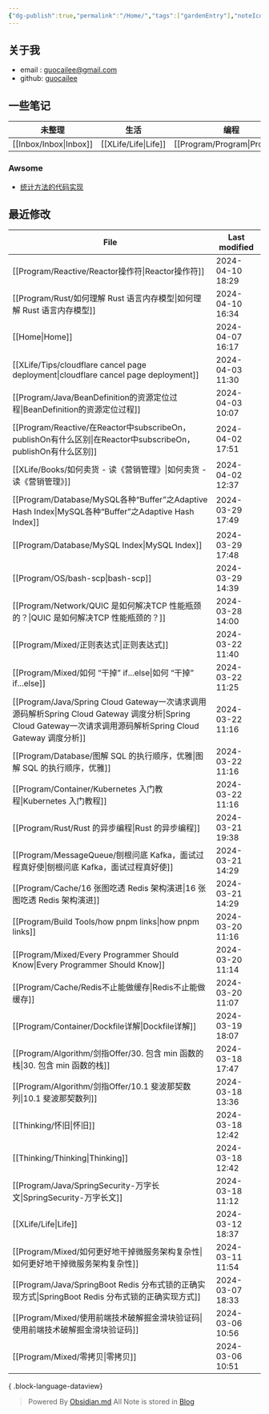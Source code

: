 ```yaml
---
{"dg-publish":true,"permalink":"/Home/","tags":["gardenEntry"],"noteIcon":""}
---
```


## 关于我
* email : [guocailee@gmail.com](mailto:guocailee@gmail.com)
* github: [guocailee](https://github.com/guocailee)

## 一些笔记

| 未整理       | 生活       | 编程          | 思考           |
| --------- | -------- | ----------- | ------------ |
| [[Inbox/Inbox\|Inbox]] | [[XLife/Life\|Life]] | [[Program/Program\|Program]] | [[Thinking/Thinking\|Thinking]] |

### Awsome

- [统计方法的代码实现](https://github.com/fengdu78/lihang-code)

## 最近修改

| File                                                                                                                                 | Last modified    |
| ------------------------------------------------------------------------------------------------------------------------------------ | ---------------- |
| [[Program/Reactive/Reactor操作符\|Reactor操作符]]                                                                                       | 2024-04-10 18:29 |
| [[Program/Rust/如何理解 Rust 语言内存模型\|如何理解 Rust 语言内存模型]]                                                                               | 2024-04-10 16:34 |
| [[Home\|Home]]                                                                                                                    | 2024-04-07 16:17 |
| [[XLife/Tips/cloudflare cancel page deployment\|cloudflare cancel page deployment]]                                               | 2024-04-03 11:30 |
| [[Program/Java/BeanDefinition的资源定位过程\|BeanDefinition的资源定位过程]]                                                                     | 2024-04-03 10:07 |
| [[Program/Reactive/在Reactor中subscribeOn，publishOn有什么区别\|在Reactor中subscribeOn，publishOn有什么区别]]                                     | 2024-04-02 17:51 |
| [[XLife/Books/如何卖货 - 读《营销管理》\|如何卖货 - 读《营销管理》]]                                                                                    | 2024-04-02 12:37 |
| [[Program/Database/MySQL各种“Buffer”之Adaptive Hash Index\|MySQL各种“Buffer”之Adaptive Hash Index]]                                     | 2024-03-29 17:49 |
| [[Program/Database/MySQL Index\|MySQL Index]]                                                                                     | 2024-03-29 17:48 |
| [[Program/OS/bash-scp\|bash-scp]]                                                                                                 | 2024-03-29 14:39 |
| [[Program/Network/QUIC 是如何解决TCP 性能瓶颈的？\|QUIC 是如何解决TCP 性能瓶颈的？]]                                                                    | 2024-03-28 14:00 |
| [[Program/Mixed/正则表达式\|正则表达式]]                                                                                                    | 2024-03-22 11:40 |
| [[Program/Mixed/如何 “干掉” if...else\|如何 “干掉” if...else]]                                                                            | 2024-03-22 11:25 |
| [[Program/Java/Spring Cloud Gateway一次请求调用源码解析Spring Cloud Gateway 调度分析\|Spring Cloud Gateway一次请求调用源码解析Spring Cloud Gateway 调度分析]] | 2024-03-22 11:16 |
| [[Program/Database/图解 SQL 的执行顺序，优雅\|图解 SQL 的执行顺序，优雅]]                                                                             | 2024-03-22 11:16 |
| [[Program/Container/Kubernetes 入门教程\|Kubernetes 入门教程]]                                                                            | 2024-03-22 11:16 |
| [[Program/Rust/Rust 的异步编程\|Rust 的异步编程]]                                                                                           | 2024-03-21 19:38 |
| [[Program/MessageQueue/刨根问底 Kafka，面试过程真好使\|刨根问底 Kafka，面试过程真好使]]                                                                   | 2024-03-21 14:29 |
| [[Program/Cache/16 张图吃透 Redis 架构演进\|16 张图吃透 Redis 架构演进]]                                                                          | 2024-03-21 14:29 |
| [[Program/Build Tools/how pnpm links\|how pnpm links]]                                                                            | 2024-03-20 11:16 |
| [[Program/Mixed/Every Programmer Should Know\|Every Programmer Should Know]]                                                      | 2024-03-20 11:14 |
| [[Program/Cache/Redis不止能做缓存\|Redis不止能做缓存]]                                                                                        | 2024-03-20 11:07 |
| [[Program/Container/Dockfile详解\|Dockfile详解]]                                                                                      | 2024-03-19 18:07 |
| [[Program/Algorithm/剑指Offer/30. 包含 min 函数的栈\|30. 包含 min 函数的栈]]                                                                    | 2024-03-18 17:47 |
| [[Program/Algorithm/剑指Offer/10.1 斐波那契数列\|10.1 斐波那契数列]]                                                                            | 2024-03-18 13:36 |
| [[Thinking/怀旧\|怀旧]]                                                                                                               | 2024-03-18 12:42 |
| [[Thinking/Thinking\|Thinking]]                                                                                                   | 2024-03-18 12:42 |
| [[Program/Java/SpringSecurity-万字长文\|SpringSecurity-万字长文]]                                                                         | 2024-03-18 11:12 |
| [[XLife/Life\|Life]]                                                                                                              | 2024-03-12 18:37 |
| [[Program/Mixed/如何更好地干掉微服务架构复杂性\|如何更好地干掉微服务架构复杂性]]                                                                                | 2024-03-11 11:54 |
| [[Program/Java/SpringBoot Redis 分布式锁的正确实现方式\|SpringBoot Redis 分布式锁的正确实现方式]]                                                       | 2024-03-07 18:33 |
| [[Program/Mixed/使用前端技术破解掘金滑块验证码\|使用前端技术破解掘金滑块验证码]]                                                                                | 2024-03-06 10:56 |
| [[Program/Mixed/零拷贝\|零拷贝]]                                                                                                        | 2024-03-06 10:51 |

{ .block-language-dataview}



>Powered By [Obsidian.md](https://obsidian.md/)  All Note is stored in [Blog](https://github.com/guocailee/blog)